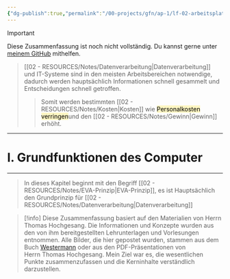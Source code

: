 ```yaml
---
{"dg-publish":true,"permalink":"/00-projects/gfn/ap-1/lf-02-arbeitsplatz-nach-kundenwunsch-ausstatten/","tags":["GFN/LF02","inProgress","GFN/prüfungsrelevant/AP1"],"noteIcon":"","updated":"2025-07-12T13:31:41.094+02:00"}
---
```


>[!important] 
>Diese Zusammenfassung ist noch nicht vollständig.
>Du kannst gerne unter [meinem GitHub](https://github.com/U-L-M-S/digital-garden) mithelfen.


>[[02 - RESOURCES/Notes/Datenverarbeitung\|Datenverarbeitung]] und IT-Systeme sind in den meisten Arbeitsbereichen notwendige, dadurch werden hauptsächlich Informationen schnell gesammelt und Entscheidungen schnell getroffen. 
>>Somit werden bestimmten [[02 - RESOURCES/Notes/Kosten\|Kosten]] wie <mark style="background: #FFF3A3A6;">Personalkosten verringen</mark>und den [[02 - RESOURCES/Notes/Gewinn\|Gewinn]] erhöht. 
___

# I. Grundfunktionen des Computer
___
>In dieses Kapitel beginnt mit den Begriff [[02 - RESOURCES/Notes/EVA-Prinzip\|EVA-Prinzip]], es ist Hauptsächlich den Grundprinzip für [[02 - RESOURCES/Notes/Datenverarbeitung\|Datenverarbeitung]] 





>[!info] 
>Diese Zusammenfassung basiert auf den Materialien von Herrn Thomas Hochgesang. 
>Die Informationen und Konzepte wurden aus den von ihm bereitgestellten Lehrunterlagen und Vorlesungen entnommen.
>Alle Bilder, die hier gepostet wurden, stammen aus dem Buch [Westermann](https://www.westermann.de/reihe/ITBERUF2020/IT-Berufe?a=1) oder aus den PDF-Präsentationen von Herrn Thomas Hochgesang.
>Mein Ziel war es, die wesentlichen Punkte zusammenzufassen und die Kerninhalte verständlich darzustellen.
